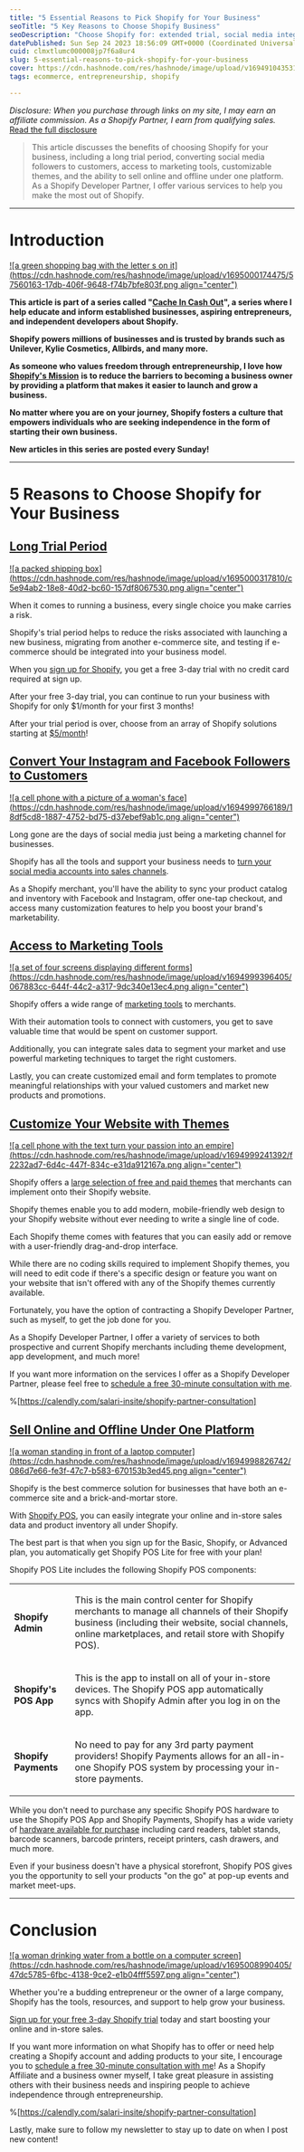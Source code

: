 ```yaml
---
title: "5 Essential Reasons to Pick Shopify for Your Business"
seoTitle: "5 Key Reasons to Choose Shopify Business"
seoDescription: "Choose Shopify for: extended trial, social media integration, marketing tools, customizable themes, and unified sales"
datePublished: Sun Sep 24 2023 18:56:09 GMT+0000 (Coordinated Universal Time)
cuid: clmxtlumc000008jp7f6a8ur4
slug: 5-essential-reasons-to-pick-shopify-for-your-business
cover: https://cdn.hashnode.com/res/hashnode/image/upload/v1694910435315/6776ac22-8c88-4403-8464-72c866c6b26b.jpeg
tags: ecommerce, entrepreneurship, shopify

---
```


*Disclosure: When you purchase through links on my site, I may earn an affiliate commission. As a Shopify Partner, I earn from qualifying sales.* [Read the full disclosure](https://scrappedscript.com/disclaimers)

> This article discusses the benefits of choosing Shopify for your business, including a long trial period, converting social media followers to customers, access to marketing tools, customizable themes, and the ability to sell online and offline under one platform. As a Shopify Developer Partner, I offer various services to help you make the most out of Shopify.

---

# Introduction

[![a green shopping bag with the letter s on it](https://cdn.hashnode.com/res/hashnode/image/upload/v1695000174475/57560163-17db-406f-9648-f74b7bfe803f.png align="center")](https://shopify.pxf.io/c/4786087/1296288/13624)

**This article is part of a series called "**[**Cache In Cash Out**](https://scrappedscript.com/series/cache-in-cash-out)**", a series where I help educate and inform established businesses, aspiring entrepreneurs, and independent developers about Shopify.**

**Shopify powers millions of businesses and is trusted by brands such as Unilever, Kylie Cosmetics, Allbirds, and many more.**

**As someone who values freedom through entrepreneurship, I love how** [**Shopify's Mission**](http://shopify.pxf.io/5g1zrD) **is to reduce the barriers to becoming a business owner by providing a platform that makes it easier to launch and grow a business.**

**No matter where you are on your journey, Shopify fosters a culture that empowers individuals who are seeking independence in the form of starting their own business.**

**New articles in this series are posted every Sunday!**

---

# 5 Reasons to Choose Shopify for Your Business

## [Long Trial Period](https://shopify.pxf.io/c/4786087/1101159/13624)

[![a packed shipping box](https://cdn.hashnode.com/res/hashnode/image/upload/v1695000317810/c5e94ab2-18e8-40d2-bc60-157df8067530.png align="center")](https://shopify.pxf.io/c/4786087/1499969/13624)

When it comes to running a business, every single choice you make carries a risk.

Shopify's trial period helps to reduce the risks associated with launching a new business, migrating from another e-commerce site, and testing if e-commerce should be integrated into your business model.

When you [sign up for Shopify](https://shopify.pxf.io/c/4786087/1101159/13624), you get a free 3-day trial with no credit card required at sign up.

After your free 3-day trial, you can continue to run your business with Shopify for only $1/month for your first 3 months!

After your trial period is over, choose from an array of Shopify solutions starting at [$5/month](http://shopify.pxf.io/9gyqK4)!

## [Convert Your Instagram and Facebook Followers to Customers](http://shopify.pxf.io/XY2E7y)

[![a cell phone with a picture of a woman's face](https://cdn.hashnode.com/res/hashnode/image/upload/v1694999766189/18df5cd8-1887-4752-bd75-d37ebef9ab1c.png align="center")](https://shopify.pxf.io/c/4786087/1296283/13624?u=https%3A%2F%2Fwww.shopify.com%2Ffacebook-instagram)

Long gone are the days of social media just being a marketing channel for businesses.

Shopify has all the tools and support your business needs to [turn your social media accounts into sales channels](http://shopify.pxf.io/XY2E7y).

As a Shopify merchant, you'll have the ability to sync your product catalog and inventory with Facebook and Instagram, offer one-tap checkout, and access many customization features to help you boost your brand's marketability.

## [Access to Marketing Tools](https://shopify.pxf.io/c/4786087/1101159/13624)

[![a set of four screens displaying different forms](https://cdn.hashnode.com/res/hashnode/image/upload/v1694999396405/067883cc-644f-44c2-a317-9dc340e13ec4.png align="center")](https://shopify.pxf.io/c/4786087/1751933/13624?u=https%3A%2F%2Fwww.shopify.com%2Fmarketing-tools)

Shopify offers a wide range of [marketing tools](http://shopify.pxf.io/anrDaY) to merchants.

With their automation tools to connect with customers, you get to save valuable time that would be spent on customer support.

Additionally, you can integrate sales data to segment your market and use powerful marketing techniques to target the right customers.

Lastly, you can create customized email and form templates to promote meaningful relationships with your valued customers and market new products and promotions.

## [Customize Your Website with Themes](http://shopify.pxf.io/nLWVYR)

[![a cell phone with the text turn your passion into an empire](https://cdn.hashnode.com/res/hashnode/image/upload/v1694999241392/f2232ad7-6d4c-447f-834c-e31da912167a.png align="center")](https://shopify.pxf.io/c/4786087/1296184/13624)

Shopify offers a [large selection of free and paid themes](http://shopify.pxf.io/nLWVYR) that merchants can implement onto their Shopify website.

Shopify themes enable you to add modern, mobile-friendly web design to your Shopify website without ever needing to write a single line of code.

Each Shopify theme comes with features that you can easily add or remove with a user-friendly drag-and-drop interface.

While there are no coding skills required to implement Shopify themes, you will need to edit code if there's a specific design or feature you want on your website that isn't offered with any of the Shopify themes currently available.

Fortunately, you have the option of contracting a Shopify Developer Partner, such as myself, to get the job done for you.

As a Shopify Developer Partner, I offer a variety of services to both prospective and current Shopify merchants including theme development, app development, and much more!

If you want more information on the services I offer as a Shopify Developer Partner, please feel free to [schedule a free 30-minute consultation with me](https://calendly.com/salari-insite/shopify-partner-consultation).

%[https://calendly.com/salari-insite/shopify-partner-consultation] 

## [Sell Online and Offline Under One Platform](https://shopify.pxf.io/c/4786087/1296919/13624?POS=)

[![a woman standing in front of a laptop computer](https://cdn.hashnode.com/res/hashnode/image/upload/v1694998826742/086d7e66-fe3f-47c7-b583-670153b3ed45.png align="center")](https://shopify.pxf.io/c/4786087/1470354/13624)

Shopify is the best commerce solution for businesses that have both an e-commerce site and a brick-and-mortar store.

With [Shopify POS](http://shopify.pxf.io/anr97Z), you can easily integrate your online and in-store sales data and product inventory all under Shopify.

The best part is that when you sign up for the Basic, Shopify, or Advanced plan, you automatically get Shopify POS Lite for free with your plan!

Shopify POS Lite includes the following Shopify POS components:

<table><tbody><tr><td colspan="1" rowspan="1" colwidth="200"><p><strong>Shopify Admin</strong></p></td><td colspan="1" rowspan="1"><p>This is the main control center for Shopify merchants to manage all channels of their Shopify business (including their website, social channels, online marketplaces, and retail store with Shopify POS).</p></td></tr><tr><td colspan="1" rowspan="1" colwidth="200"><p><strong>Shopify's POS App</strong></p></td><td colspan="1" rowspan="1"><p>This is the app to install on all of your in-store devices. The Shopify POS app automatically syncs with Shopify Admin after you log in on the app.</p></td></tr><tr><td colspan="1" rowspan="1" colwidth="200"><p><strong>Shopify Payments</strong></p></td><td colspan="1" rowspan="1"><p>No need to pay for any 3rd party payment providers! Shopify Payments allows for an all-in-one Shopify POS system by processing your in-store payments.</p></td></tr></tbody></table>

While you don't need to purchase any specific Shopify POS hardware to use the Shopify POS App and Shopify Payments, Shopify has a wide variety of [hardware available for purchase](http://shopify.pxf.io/XY2v7a) including card readers, tablet stands, barcode scanners, barcode printers, receipt printers, cash drawers, and much more.

Even if your business doesn't have a physical storefront, Shopify POS gives you the opportunity to sell your products "on the go" at pop-up events and market meet-ups.

---

# Conclusion

[![a woman drinking water from a bottle on a computer screen](https://cdn.hashnode.com/res/hashnode/image/upload/v1695008990405/47dc5785-6fbc-4138-9ce2-e1b04fff5597.png align="center")](https://shopify.pxf.io/c/4786087/1296435/13624)

Whether you're a budding entrepreneur or the owner of a large company, Shopify has the tools, resources, and support to help grow your business.

[Sign up for your free 3-day Shopify trial](https://shopify.pxf.io/c/4786087/1101159/13624) today and start boosting your online and in-store sales.

If you want more information on what Shopify has to offer or need help creating a Shopify account and adding products to your site, I encourage you to [schedule a free 30-minute consultation with me](https://calendly.com/salari-insite/shopify-partner-consultation)! As a Shopify Affiliate and a business owner myself, I take great pleasure in assisting others with their business needs and inspiring people to achieve independence through entrepreneurship.

%[https://calendly.com/salari-insite/shopify-partner-consultation] 

Lastly, make sure to follow my newsletter to stay up to date on when I post new content!